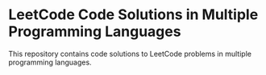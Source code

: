# LeetCode Code Solutions in Multiple Programming Languages

This repository contains code solutions to LeetCode problems in multiple programming languages.
